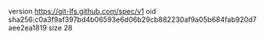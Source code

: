 version https://git-lfs.github.com/spec/v1
oid sha256:c0a3f9af397bd4b06593e6d06b29cb882230af9a05b684fab920d7aee2ea1819
size 28
